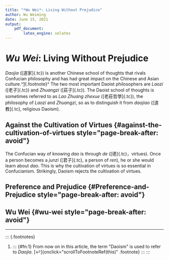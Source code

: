 ```yaml
---
title: "*Wu Wei*: Living Without Prejudice"
author: Wu Weiming
date: June 15, 2021
output:
    pdf_document:
        latex_engine: xelatex
---
```


# *Wu Wei*: Living Without Prejudice

*Daojia* ([道家]{.tc}) is another Chinese school of thoughts that rivals Confucian philosophy and has had great impact on the Chinese and Asian culture.^[1](#refn:1){.footnote}^ The two most important Daoist philosophers are *Laozi* ([老子]{.tc}) and *Zhuangzi* ([莊子]{.tc}). The Daoist school of thoughts is sometimes referred to as *Lao Zhuang zhexue* ([老莊哲學]{.tc}), the philosophy of *Laozi* and *Zhuangzi*, so as to distinguish it from *daojiao* ([道教]{.tc}, religious Daoism).

## Against the Cultivation of Virtues {#against-the-cultivation-of-virtues style="page-break-after: avoid"}

The Confucian way of knowing *dao* is through *de* ([德]{.tc}，virtues). Once a person becomes a *junzi* ([君子]{.tc}, a person of *ren*), he or she would learn about *dao*. This is why the cultivation of virtues is so essential in Confucianism. Strikingly, Daoism rejects the cultivation of virtues.

## Preference and Prejudice {#Preference-and-Prejudice style="page-break-after: avoid"}

## Wu Wei {#wu-wei style="page-break-after: avoid"}

------------------------------------------------------------------------

::: {.footnotes}
1.  ::: {#fn:1}
    From now on in this article, the term "Daoism" is used to refer to *Daojia*.
    [↩︎]{onclick="scrollToFootnoteRef(this)" .footnote}
    :::
:::
